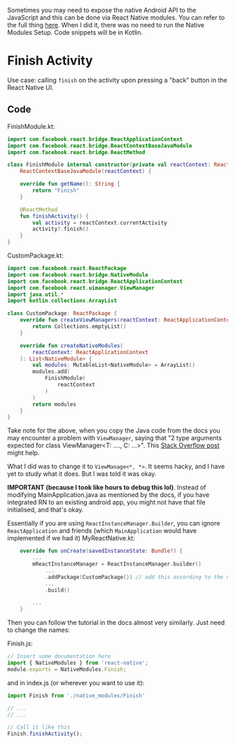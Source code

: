 Sometimes you may need to expose the native Android API to the JavaScript and this can be done via React Native modules. You can refer to the full thing [here](https://reactnative.dev/docs/native-modules-android). When I did it, there was no need to run the Native Modules Setup. Code snippets will be in Kotlin.

# Finish Activity
Use case: calling `finish` on the activity upon pressing a "back" button in the React Native UI.

## Code
FinishModule.kt:
```kotlin
import com.facebook.react.bridge.ReactApplicationContext
import com.facebook.react.bridge.ReactContextBaseJavaModule
import com.facebook.react.bridge.ReactMethod

class FinishModule internal constructor(private val reactContext: ReactApplicationContext) :
    ReactContextBaseJavaModule(reactContext) {

    override fun getName(): String {
        return "Finish"
    }

    @ReactMethod
    fun finishActivity() {
        val activity = reactContext.currentActivity
        activity?.finish()
    }
}
```

CustomPackage.kt:
```kotlin
import com.facebook.react.ReactPackage
import com.facebook.react.bridge.NativeModule
import com.facebook.react.bridge.ReactApplicationContext
import com.facebook.react.uimanager.ViewManager
import java.util.*
import kotlin.collections.ArrayList

class CustomPackage: ReactPackage {
    override fun createViewManagers(reactContext: ReactApplicationContext): List<ViewManager<*, *>> {
        return Collections.emptyList()
    }

    override fun createNativeModules(
        reactContext: ReactApplicationContext
    ): List<NativeModule> {
        val modules: MutableList<NativeModule> = ArrayList()
        modules.add(
            FinishModule(
                reactContext
            )
        )
        return modules
    }
}
```
Take note for the above, when you copy the Java code from the docs you may encounter a problem with `ViewManager`, saying that "2 type arguments expected for class ViewManager<T: ...., C: ...>". This [Stack Overflow post](https://stackoverflow.com/questions/48051190/kotlin-one-type-argument-expected-for-class-for-abstract-generic-view-holder) might help.

What I did was to change it to `ViewManage<*, *>`. It seems hacky, and I have yet to study what it does. But I was told it was okay.

**IMPORTANT (because I took like hours to debug this lol)**. Instead of modifying MainApplication.java as mentioned by the docs, if you have integrated RN to an existing android app, you might not have that file initialised, and that's okay. 

Essentially if you are using `ReactInstanceManager.Builder`, you can ignore `ReactApplication` and friends (which `MainApplication` would have implemented if we had it)
MyReactNative.kt:
```kotlin
    override fun onCreate(savedInstanceState: Bundle?) {
        ...
        mReactInstanceManager = ReactInstanceManager.builder()
            ...
            .addPackage(CustomPackage()) // add this according to the name of the package
            ...
            .build()

        ...
    }
```

Then you can follow the tutorial in the docs almost very similarly. Just need to change the names:

Finish.js:
```js
// Insert some documentation here
import { NativeModules } from 'react-native';
module.exports = NativeModules.Finish;
```

and in index.js (or wherever you want to use it):
```js
import Finish from './native_modules/Finish'

// ...
// ...

// Call it like this
Finish.finishActivity();
```
